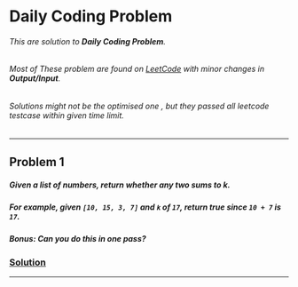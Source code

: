 # Daily Coding Problem

###### This are solution to **Daily Coding Problem**.

###### Most of These problem are found on [*LeetCode*](https://leetcode.com/) with minor changes in **Output/Input**.

###### Solutions might not be the *optimised* one , but they passed all leetcode testcase within given *time limit*.

---

## Problem 1

##### Given a list of numbers, return whether any two sums to k. 

##### For example, given ```[10, 15, 3, 7]``` and ```k``` of ```17```, return true since ```10 + 7``` is ```17```.

##### **Bonus**: Can you do this in one pass?

### [Solution](Solution/Problem#001.cpp)

---
